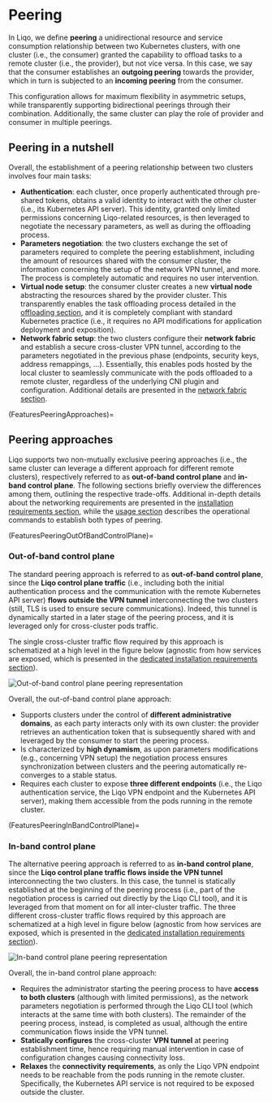 # Peering

In Liqo, we define **peering** a unidirectional resource and service consumption relationship between two Kubernetes clusters, with one cluster (i.e., the consumer) granted the capability to offload tasks to a remote cluster (i.e., the provider), but not vice versa.
In this case, we say that the consumer establishes an **outgoing peering** towards the provider, which in turn is subjected to an **incoming peering** from the consumer.

This configuration allows for maximum flexibility in asymmetric setups, while transparently supporting bidirectional peerings through their combination.
Additionally, the same cluster can play the role of provider and consumer in multiple peerings.

## Peering in a nutshell

Overall, the establishment of a peering relationship between two clusters involves four main tasks:

* **Authentication**: each cluster, once properly authenticated through pre-shared tokens, obtains a valid identity to interact with the other cluster (i.e., its Kubernetes API server).
This identity, granted only limited permissions concerning Liqo-related resources, is then leveraged to negotiate the necessary parameters, as well as during the offloading process.
* **Parameters negotiation**: the two clusters exchange the set of parameters required to complete the peering establishment, including the amount of resources shared with the consumer cluster, the information concerning the setup of the network VPN tunnel, and more.
The process is completely automatic and requires no user intervention.
* **Virtual node setup**: the consumer cluster creates a new **virtual node** abstracting the resources shared by the provider cluster.
This transparently enables the task offloading process detailed in the [offloading section](/features/offloading), and it is completely compliant with standard Kubernetes practice (i.e., it requires no API modifications for application deployment and exposition).
* **Network fabric setup**: the two clusters configure their **network fabric** and establish a secure cross-cluster VPN tunnel, according to the parameters negotiated in the previous phase (endpoints, security keys, address remappings, ...).
Essentially, this enables pods hosted by the local cluster to seamlessly communicate with the pods offloaded to a remote cluster, regardless of the underlying CNI plugin and configuration.
Additional details are presented in the [network fabric section](/features/network-fabric).

(FeaturesPeeringApproaches)=

## Peering approaches

Liqo supports two non-mutually exclusive peering approaches (i.e., the same cluster can leverage a different approach for different remote clusters), respectively referred to as **out-of-band control plane** and **in-band control plane**.
The following sections briefly overview the differences among them, outlining the respective trade-offs.
Additional in-depth details about the networking requirements are presented in the [installation requirements section](/installation/requirements), while the [usage section](/usage/peer) describes the operational commands to establish both types of peering.

(FeaturesPeeringOutOfBandControlPlane)=

### Out-of-band control plane

The standard peering approach is referred to as **out-of-band control plane**, since the **Liqo control plane traffic** (i.e., including both the initial authentication process and the communication with the remote Kubernetes API server) **flows outside the VPN tunnel** interconnecting the two clusters (still, TLS is used to ensure secure communications).
Indeed, this tunnel is dynamically started in a later stage of the peering process, and it is leveraged only for cross-cluster pods traffic.

The single cross-cluster traffic flow required by this approach is schematized at a high level in the figure below (agnostic from how services are exposed, which is presented in the [dedicated installation requirements section](InstallationRequirementsOutOfBandControlPlane)).

![Out-of-band control plane peering representation](/_static/images/features/peering/out-of-band.drawio.svg)

Overall, the out-of-band control plane approach:

* Supports clusters under the control of **different administrative domains**, as each party interacts only with its own cluster: the provider retrieves an authentication token that is subsequently shared with and leveraged by the consumer to start the peering process.
* Is characterized by **high dynamism**, as upon parameters modifications (e.g., concerning VPN setup) the negotiation process ensures synchronization between clusters and the peering automatically re-converges to a stable status.
* Requires each cluster to expose **three different endpoints** (i.e., the Liqo authentication service, the Liqo VPN endpoint and the Kubernetes API server), making them accessible from the pods running in the remote cluster.

(FeaturesPeeringInBandControlPlane)=

### In-band control plane

The alternative peering approach is referred to as **in-band control plane**, since the **Liqo control plane traffic flows inside the VPN tunnel** interconnecting the two clusters.
In this case, the tunnel is statically established at the beginning of the peering process (i.e., part of the negotiation process is carried out directly by the Liqo CLI tool), and it is leveraged from that moment on for all inter-cluster traffic.
The three different cross-cluster traffic flows required by this approach are schematized at a high level in figure below (agnostic from how services are exposed, which is presented in the [dedicated installation requirements section](InstallationRequirementsInBandControlPlane)).

![In-band control plane peering representation](/_static/images/features/peering/in-band.drawio.svg)

Overall, the in-band control plane approach:

* Requires the administrator starting the peering process to have **access to both clusters** (although with limited permissions), as the network parameters negotiation is performed through the Liqo CLI tool (which interacts at the same time with both clusters).
The remainder of the peering process, instead, is completed as usual, although the entire communication flows inside the VPN tunnel.
* **Statically configures** the cross-cluster **VPN tunnel** at peering establishment time, hence requiring manual intervention in case of configuration changes causing connectivity loss.
* **Relaxes** the **connectivity requirements**, as only the Liqo VPN endpoint needs to be reachable from the pods running in the remote cluster.
Specifically, the Kubernetes API service is not required to be exposed outside the cluster.
